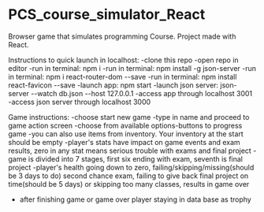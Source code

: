 # PCS_course_simulator_React
Browser game that simulates programming Course. Project made with React. 

Instructions to quick launch in localhost:
-clone this repo
-open repo in editor
-run in terminal: npm i 
-run in terminal: npm install -g json-server
-run in terminal: npm i react-router-dom --save
-run in terminal: npm install react-favicon --save
-launch app: npm start
-launch json server: json-server --watch db.json --host 127.0.0.1
-access app through localhost 3001
-access json server through localhost 3000

Game instructions:
-choose start new game
-type in name and proceed to game action screen
-choose from available options-buttons to progress game
-you can also use items from inventory. Your inventory at the start should be empty
-player's stats have impact on game events and exam results, zero in any stat means serious trouble with exams and final project
-game is divided into 7 stages, first six ending with exam, seventh is final project
-player's health going down to zero, failing/skipping/missing(should be 3 days to do) second chance exam, failing to give back final project on time(should be 5 days) or skipping too         many classes, results in game over
- after finishing game or game over player staying in data base as trophy
